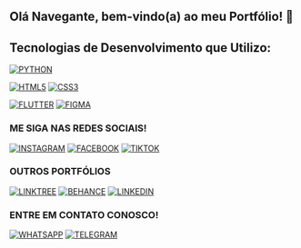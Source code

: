 ## Olá Navegante, bem-vindo(a) ao meu Portfólio! 👋

## Tecnologias de Desenvolvimento que Utilizo:

[![PYTHON](https://img.shields.io/badge/Python-14354C?style=for-the-badge&logo=python&logoColor=white
)](https://www.python.org/)

[![HTML5](https://img.shields.io/badge/HTML5-E34F26?style=for-the-badge&logo=html5&logoColor=white
)](https://cloud.google.com/)
[![CSS3](https://img.shields.io/badge/CSS3-1572B6?style=for-the-badge&logo=css3&logoColor=white
)](https://pt-br.libreoffice.org/)

[![FLUTTER](https://img.shields.io/badge/Flutter-02569B?style=for-the-badge&logo=flutter&logoColor=white
)](https://flutter.dev/)
[![FIGMA](https://img.shields.io/badge/Figma-F24E1E?style=for-the-badge&logo=figma&logoColor=white
)](https://www.figma.com/)

### ME SIGA NAS REDES SOCIAIS!
[![INSTAGRAM](https://img.shields.io/badge/Instagram-E4405F?style=for-the-badge&logo=instagram&logoColor=white
)](https://www.instagram.com/juavilux)
[![FACEBOOK](https://img.shields.io/badge/Facebook-1877F2?style=for-the-badge&logo=facebook&logoColor=white
)](https://www.facebook.com/juavilux/)
[![TIKTOK](https://img.shields.io/badge/TikTok-000000?style=for-the-badge&logo=tiktok&logoColor=white
)](https://www.tiktok.com/@juavilux)

### OUTROS PORTFÓLIOS
[![LINKTREE](https://img.shields.io/badge/linktree-39E09B?style=for-the-badge&logo=linktree&logoColor=white
)](https://linktr.ee/juavi)
[![BEHANCE](https://img.shields.io/badge/Behance-0054F7?style=for-the-badge&logo=behance&logoColor=white
)](https://www.behance.net/juavi)
[![LINKEDIN](https://img.shields.io/badge/LinkedIn-0077B5?style=for-the-badge&logo=linkedin&logoColor=white
)](https://www.linkedin.com/in/juavi/)

### ENTRE EM CONTATO CONOSCO!
[![WHATSAPP](https://img.shields.io/badge/WhatsApp-25D366?style=for-the-badge&logo=whatsapp&logoColor=white
)](https://wa.me/5531975800085)
[![TELEGRAM](https://img.shields.io/badge/Telegram-2CA5E0?style=for-the-badge&logo=telegram&logoColor=white
)](https://t.me/juavilux)
